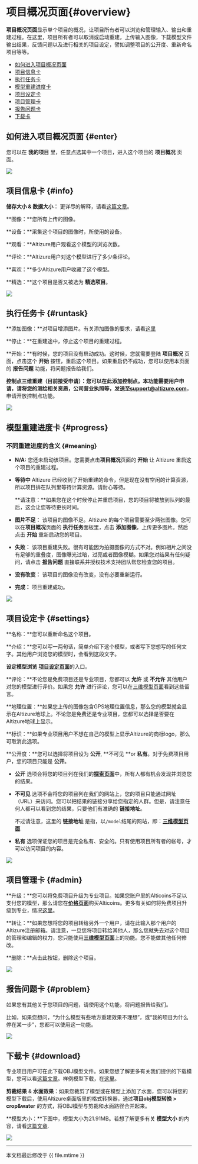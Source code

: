 # 项目概况页面{#overview}

**项目概况页面**显示单个项目的概况，让项目所有者可以浏览和管理输入、输出和重建过程。在这里，项目所有者可以取消或启动重建，上传输入图像，下载模型文件输出结果，反馈问题以及进行相关的项目设定，譬如调整项目的公开度、重新命名项目等等。

* [如何进入项目概况页面](#enter)
* [项目信息卡](#info)
* [执行任务卡](#runtask)
* [模型重建进度卡](#progress)
* [项目设定卡](#settings)
* [项目管理卡](#admin)
* [报告问题卡](#problem)
* [下载卡](#download)

## 如何进入项目概况页面 {#enter}

您可以在 **我的项目** 里，任意点选其中一个项目，进入这个项目的 **项目概况** 页面。

![](../assets/overview-chn-enter.png)

## 项目信息卡 {#info}

**储存大小 & 数据大小：** 更详尽的解释，请看[这篇文章](datasize.md)。

**图像：**您所有上传的图像。

**设备：**采集这个项目的图像时，所使用的设备。

**观看：**Altizure用户观看这个模型的浏览次数。

**评论：**Altizure用户对这个模型进行了多少条评论。

**喜欢：**多少Altizure用户收藏了这个模型。

**精选：**这个项目是否又被选为 **精选项目**。

![](../assets/overview-info-card.png)

## 执行任务卡 {#runtask}

**添加图像：**对项目增添图片。有关添加图像的要求，请看[这里](add-photo.md)

**停止：**在重建途中，停止这个项目的重建过程。

**开始：**有时候，您的项目没有启动成功。这时候，您就需要登陆 **项目概况** 页面，点击这个 **开始** 按钮，重启这个项目。如果重启仍不成功，您可以使用本页面的 **报告问题** 功能，将问题报告给我们。

**控制点三维重建（目前接受申请）：**您可以在此添加控制点。本功能需要用户申请，请将您的测绘相关资质，公司营业执照等，发送至**support@altizure.com**，申请开放控制点功能。

![](../assets/overview-run-task.png)

## 模型重建进度卡 {#progress}

### 不同重建进度的含义 {#meaning}

* **N/A:** 您还未启动该项目。您需要点击**项目概况**页面的 **开始** 让 Altizure 重启这个项目的重建过程。

* **等待中** Altizure 已经收到了开始重建的命令，但是现在没有空闲的计算资源，所以项目排在队列里等待计算资源。请耐心等待。
 
  **请注意：**如果您在这个时候停止并重启项目，您的项目将被放到队列的最后，这会让您等待更长时间。

* **图片不足：** 该项目的图像不足。Altizure 的每个项目需要至少两张图像。您可以在**项目概况**页面的 **执行任务**面板里，点击 **添加图像**，上传更多图片。然后点击 **开始** 重新启动您的项目。

* **失败：** 该项目重建失败。很有可能因为拍摄图像的方式不对。例如相片之间没有足够的重叠度，图像曝光过暗，过亮或者图像模糊。如果您对结果有任何疑问，请点击 **报告问题** 直接联系并授权技术支持团队帮您检查您的项目。

* **没有改变：** 该项目的图像没有改变，没有必要重新运行。

* **完成：** 项目重建成功。

![](../assets/overview-progress-card.png)

## 项目设定卡 {#settings}

**名称：**您可以重新命名这个项目。

**介绍：**您可以写一两句话，简单介绍下这个模型，或者写下您想写的任何文字。其他用户浏览您的模型时，会看到这段文字。

**设定模型浏览** [**项目设定页面**](setup-page.md)的入口。

**评论：**不论您是免费项目还是专业项目，您都可以 **允许** 或 **不允许** 其他用户对您的模型进行评价。如果您 **允许** 进行评论，您可以在[三维模型页面]((model-page.md#light))看到这些留言。

**地理位置：**如果您上传的图像包含GPS地理位置信息，那么您的模型就会显示在Altizure地球上。不论您是免费还是专业项目，您都可以选择是否要在Altizure地球上显示。

**标识：**如果专业项目用户不想在自己的模型上显示Altizure的商标logo，那么可取消此选项。

**公开度：**您可以选择将项目设为 **公开**, **不可见 **or **私有**。对于免费项目用户，您的项目只能是 **公开**。

* **公开** 选项会将您的项目列在我们的[**探索页面**](https://www.altizure.cn/)中，所有人都有机会发现并浏览您的结果。

* **不可见** 选项不会将您的项目列在我们的网站上，您的项目只能通过网址（URL）来访问。您可以把结果的链接分享给您指定的人群。但是，请注意任何人都可以看到您的结果，只要他们有准确的 **链接地址**。
  
  不过请注意，这里的 **链接地址** 是指，以`/model`结尾的网站，即：[**三维模型页面**](model-page.md).

* **私有** 选项保证您的项目是完全私有、安全的。只有使用项目所有者的帐号，才可以访问项目的内容。

![](../assets/overview-settings.png)

## 项目管理卡 {#admin}

**升级：**您可以将免费项目升级为专业项目。如果您账户里的Alticoins不足以支付您的模型，那么请您在[**价格页面**](https://site.altizure.cn/pricing)购买Alticoins。更多有关如何将免费项目升级到专业，情况[这里](upgrade-free-to-pro.md)。

**转让：**如果您想将您的项目转给另外一个用户，请在此输入那个用户的Altizure注册邮箱。请注意，一旦您将项目转给其他人，那么您就失去对这个项目的管理和编辑的权力，您只能使用[**三维模型页面**](model-page.md)上的功能。您不能做其他任何修改。

**删除：**点击此按钮，删除这个项目。

![](../assets/overview-admin.png)

## 报告问题卡 {#problem}

如果您有其他关于您项目的问题，请使用这个功能，将问题报告给我们。

比如，如果您想问，“为什么模型有些地方重建效果不理想”，或“我的项目为什么停在某一步”，您都可以使用这一功能。

![](../assets/overview-report-problem.png)

## 下载卡 {#download}

专业项目用户可在此下载OBJ模型文件。如果您想了解更多有关我们提供的下载模型，您可以看[这篇文章](downloadable-assets.md)。样例模型下载，在[这里](downloadable-assets.md#sample)。

**剪裁结果** & **水面效果**：如果您裁剪了模型或在模型上添加了水面，您可以将您的模型下载后，使用Altizure桌面版里的格式转换器，通过**项目obj模型转换 &gt; crop&water** 的方式，将OBJ模型与剪裁和水面路径合并起来。

**模型大小：**下图中，模型大小为21.91MB。若想了解更多有关 **模型大小** 的内容，请看[这篇文章](datasize.md#model).

![](../assets/overview-download.png)

---

本文档最后修改于 {{ file.mtime }}


